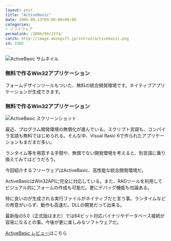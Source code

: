 ```yaml
---
layout: post
title: "ActiveBasic"
date: 2006-09-13T09:00:00+09:00
categories:
- ソフトウェア
permalink: /2006/09/2374/
catch: http://image.moongift.jp/intro2/activebasic.png
id: 2365
---
```

 ![ActiveBasic サムネイル](http://image.moongift.jp/intro2/activebasic.t.png "ActiveBasic サムネイル")
  

### 無料で作るWin32アプリケーション
  
フォームデザインツールもついた、無料の統合開発環境です。ネイティブアプリケーションが生成できます。  
<!--more-->  

### 無料で作るWin32アプリケーション
  

![ActiveBasic スクリーンショット](http://image.moongift.jp/intro2/activebasic.png "ActiveBasic スクリーンショット")

  

最近、プログラム開発環境の無償化が進んでいる。スクリプト言語も、コンパイラ言語も無料ではじめられる。そんな中、Visual Basic 6で作られたアプリケーションもまだまだ多い。

  

ランタイム等を用意する手間や、無償でない開発環境を考えると、別言語に乗り換えてみてはどうだろう。

  

今回紹介するフリーウェアはActiveBasic、高性能な統合開発環境だ。

  

ActiveBasicはWin32APIに完全に対応している。また、RADツールを利用してビジュアル的にフォームの作成も可能だ。更にデバッグ機能も勿論ある。

  

特に良いのが生成される実行ファイルがネイティブだと言う事。ランタイムなどの用意がいらず、動作も高速だ。DLLの開発だって出来る。

  

最新版の5.0（正式版はまだ）では64ビット対応バイナリやデータベース接続が容易になるとの事。今後が更に楽しみなソフトウェアだ。

  

[ActiveBasic レビュー](http://fw.moongift.jp/review/i-2375.html)はこちら

